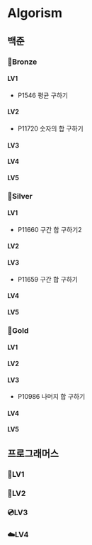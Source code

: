 # Algorism
## 백준
### 🥉Bronze
#### LV1
- P1546 평균 구하기
#### LV2
- P11720 숫자의 합 구하기
#### LV3
#### LV4
#### LV5
### 🥈Silver
#### LV1
- P11660 구간 합 구하기2
#### LV2
#### LV3
- P11659 구간 합 구하기
#### LV4
#### LV5
### 🥇Gold
#### LV1
#### LV2
#### LV3
- P10986 나머지 합 구하기
#### LV4
#### LV5
## 프로그래머스
### 📰LV1
### 💾LV2
### 💿LV3
### ☁️LV4
